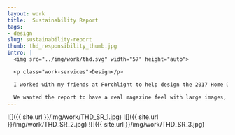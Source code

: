 ```yaml
---
layout: work
title:  Sustainability Report
tags:
- design
slug: sustainability-report
thumb: thd_responsibility_thumb.jpg
intro: |
  <img src="../img/work/thd.svg" width="57" height="auto">

  <p class="work-services">Design</p>

  I worked with my friends at Porchlight to help design the 2017 Home Depot Sustainability Report.

  We wanted the report to have a real magazine feel with large images, graphic statistics, and plenty of “quick scan content.” The result was a bold and graphic book that made the social and environmental work Home Depot is doing stand out.
---
```


![]({{ site.url }}/img/work/THD_SR_1.jpg)
![]({{ site.url }}/img/work/THD_SR_2.jpg)
![]({{ site.url }}/img/work/THD_SR_3.jpg)
